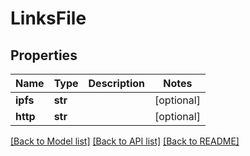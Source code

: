 # LinksFile


## Properties
Name | Type | Description | Notes
------------ | ------------- | ------------- | -------------
**ipfs** | **str** |  | [optional] 
**http** | **str** |  | [optional] 

[[Back to Model list]](../README.md#documentation-for-models) [[Back to API list]](../README.md#documentation-for-api-endpoints) [[Back to README]](../README.md)


